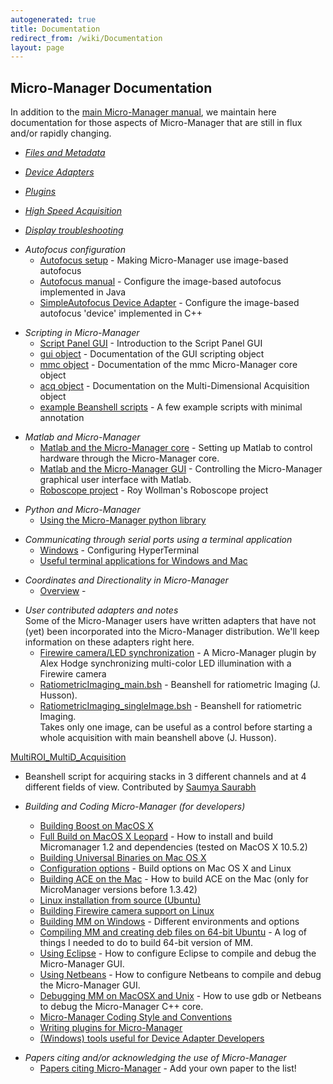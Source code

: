 ```yaml
---
autogenerated: true
title: Documentation
redirect_from: /wiki/Documentation
layout: page
---
```


## Micro-Manager Documentation

In addition to the [main Micro-Manager
manual](http://micro-manager.org/documentation.php), we maintain here
documentation for those aspects of Micro-Manager that are still in flux
and/or rapidly changing.

-   *[Files and Metadata](Files_and_Metadata "wikilink")*

<!-- -->

-   *[Device Adapters](Device_Support "wikilink")*

<!-- -->

-   *[Plugins](Plugins "wikilink")*

<!-- -->

-   *[High Speed Acquisition](High_Speed_Acquisition "wikilink")*

<!-- -->

-   *[Display troubleshooting](Display_troubleshooting "wikilink")*

<!-- -->

-   *Autofocus configuration*
    -   [Autofocus setup](Autofocus_setup "wikilink") - Making
        Micro-Manager use image-based autofocus
    -   [Autofocus manual](Autofocus_manual "wikilink") - Configure the
        image-based autofocus implemented in Java
    -   [SimpleAutofocus Device
        Adapter](Autofocus_Device_Adapter "wikilink") - Configure the
        image-based autofocus 'device' implemented in C++

<!-- -->

-   *Scripting in Micro-Manager*
    -   [Script Panel GUI](Script_Panel_GUI "wikilink") - Introduction
        to the Script Panel GUI
    -   [gui
        object](http://micro-manager.org/content/doc/mmstudio/org/micromanager/api/ScriptInterface.html) -
        Documentation of the GUI scripting object
    -   [mmc
        object](http://micro-manager.org/content/doc/mmcore_api/html/class_c_m_m_core.html) -
        Documentation of the mmc Micro-Manager core object
    -   [acq
        object](http://micro-manager.org/content/doc/mmstudio/org/micromanager/api/AcquisitionEngine.html) -
        Documentation on the Multi-Dimensional Acquisition object
    -   [example Beanshell
        scripts](example_Beanshell_scripts "wikilink") - A few example
        scripts with minimal annotation

<!-- -->

-   *Matlab and Micro-Manager*
    -   [Matlab and the Micro-Manager
        core](Matlab_Configuration "wikilink") - Setting up Matlab to
        control hardware through the Micro-Manager core.
    -   [Matlab and the Micro-Manager
        GUI](Matlab_and_the_Micro-Manager_GUI "wikilink") - Controlling
        the Micro-Manager graphical user interface with Matlab.
    -   [Roboscope project](Roboscope_project "wikilink") - Roy
        Wollman's Roboscope project

<!-- -->

-   *Python and Micro-Manager*
    -   [Using the Micro-Manager python
        library](Using_the_Micro-Manager_python_library "wikilink")

<!-- -->

-   *Communicating through serial ports using a terminal application*
    -   [Windows](Windows "wikilink") - Configuring HyperTerminal
    -   [Useful terminal applications for Windows and
        Mac](Useful_terminal_applications_for_Windows_and_Mac "wikilink")

<!-- -->

-   *Coordinates and Directionality in Micro-Manager*
    -   [Overview](Overview "wikilink") -

<!-- -->

-   *User contributed adapters and notes*  
    Some of the Micro-Manager users have written adapters that have not
    (yet) been incorporated into the Micro-Manager distribution. We'll
    keep information on these adapters right here.
    -   [Firewire camera/LED
        synchronization](http://flybrain.mrc-lmb.cam.ac.uk/dokuwiki/doku.php?id=alex:projects:fluorescent_imaging:start) -
        A Micro-Manager plugin by Alex Hodge synchronizing multi-color
        LED illumination with a Firewire camera
    -   [RatiometricImaging_main.bsh](media/RatiometricImaging_main.bsh "wikilink") -
        Beanshell for ratiometric Imaging (J. Husson).
    -   [RatiometricImaging_singleImage.bsh](media/RatiometricImaging_singleImage.bsh "wikilink") -
        Beanshell for ratiometric Imaging.  
        Takes only one image, can be useful as a control before starting
        a whole acquisition with main beanshell above (J. Husson).

[MultiROI_MultiD_Acquisition](media/MultiROI_MultiD_Acquisition_V1.7_10122010_(2).bsh)
- Beanshell script for acquiring stacks in 3 different channels and at 4
different fields of view. Contributed by [Saumya
Saurabh](http://valelab.ucsf.edu/~nico/MMwiki/index.php/User:Saumya)

-   *Building and Coding Micro-Manager (for developers)*
    -   [Building Boost on MacOS
        X](Building_Boost_on_MacOS_X "wikilink")
    -   [Full Build on MacOS X
        Leopard](Full_Build_on_MacOS_X_Leopard "wikilink") - How to
        install and build Micromanager 1.2 and dependencies (tested on
        MacOS X 10.5.2)
    -   [Building Universal Binaries on Mac OS
        X](Building_Universal_Binaries_on_Mac_OS_X "wikilink")
    -   [Configuration options](Configuration_options "wikilink") -
        Build options on Mac OS X and Linux
    -   [Building ACE on the Mac](Building_ACE_on_the_Mac "wikilink") -
        How to build ACE on the Mac (only for MicroManager versions
        before 1.3.42)
    -   [Linux installation from source
        (Ubuntu)](Linux_installation_from_source_(Ubuntu) "wikilink")
    -   [Building Firewire camera support on
        Linux](Building_Firewire_camera_support_on_Linux "wikilink")
    -   [Building MM on Windows](Building_MM_on_Windows "wikilink") -
        Different environments and options
    -   [Compiling MM and creating deb files on 64-bit
        Ubuntu](Compiling_MM_and_creating_deb_files_on_64-bit_Ubuntu "wikilink") -
        A log of things I needed to do to build 64-bit version of MM.
    -   [Using Eclipse](Using_Eclipse "wikilink") - How to configure
        Eclipse to compile and debug the Micro-Manager GUI.
    -   [Using Netbeans](Using_Netbeans "wikilink") - How to configure
        Netbeans to compile and debug the Micro-Manager GUI.
    -   [Debugging MM on MacOSX and
        Unix](Debugging_MM_on_MacOSX_and_Unix "wikilink") - How to use
        gdb or Netbeans to debug the Micro-Manager C++ core.
    -   [Micro-Manager Coding Style and
        Conventions](Micro-Manager_Coding_Style_and_Conventions "wikilink")
    -   [Writing plugins for
        Micro-Manager](Writing_plugins_for_Micro-Manager "wikilink")
    -   [(Windows) tools useful for Device Adapter
        Developers]((Windows)_tools_useful_for_Device_Adapter_Developers "wikilink")

<!-- -->

-   *Papers citing and/or acknowledging the use of Micro-Manager*
    -   [Papers citing
        Micro-Manager](Papers_citing_Micro-Manager "wikilink") - Add
        your own paper to the list!

